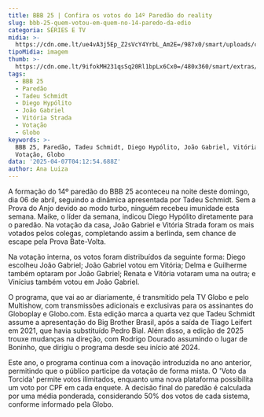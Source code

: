 ```yaml
---
title: BBB 25 | Confira os votos do 14º Paredão do reality
slug: bbb-25-quem-votou-em-quem-no-14-paredo-da-edio
categoria: SÉRIES E TV
midia: >-
  https://cdn.ome.lt/ue4vA3j5Ep_Z2sVcY4YrbL_Am2E=/987x0/smart/uploads/conteudo/fotos/bbb25-quem-votou-quem-14-paredao.jpg
tipoMidia: imagem
thumb: >-
  https://cdn.ome.lt/9ifokMH231qsSq20Rl1bpLx6Cx0=/480x360/smart/extras/conteudos/bbb25-quem-votou-quem-14-paredao-peq.jpg
tags:
  - BBB 25
  - Paredão
  - Tadeu Schmidt
  - Diego Hypólito
  - João Gabriel
  - Vitória Strada
  - Votação
  - Globo
keywords: >-
  BBB 25, Paredão, Tadeu Schmidt, Diego Hypólito, João Gabriel, Vitória Strada,
  Votação, Globo
data: '2025-04-07T04:12:54.688Z'
author: Ana Luiza
---
```


A formação do 14º paredão do BBB 25 aconteceu na noite deste domingo, dia 06 de abril, seguindo a dinâmica apresentada por Tadeu Schmidt. Sem a Prova do Anjo devido ao modo turbo, ninguém recebeu imunidade esta semana. Maike, o líder da semana, indicou Diego Hypólito diretamente para o paredão. Na votação da casa, João Gabriel e Vitória Strada foram os mais votados pelos colegas, completando assim a berlinda, sem chance de escape pela Prova Bate-Volta.

Na votação interna, os votos foram distribuídos da seguinte forma: Diego escolheu João Gabriel; João Gabriel votou em Vitória; Delma e Guilherme também optaram por João Gabriel; Renata e Vitória votaram uma na outra; e Vinícius também votou em João Gabriel.

O programa, que vai ao ar diariamente, é transmitido pela TV Globo e pelo Multishow, com transmissões adicionais e exclusivas para os assinantes do Globoplay e Globo.com. Esta edição marca a quarta vez que Tadeu Schmidt assume a apresentação do Big Brother Brasil, após a saída de Tiago Leifert em 2021, que havia substituído Pedro Bial. Além disso, a edição de 2025 trouxe mudanças na direção, com Rodrigo Dourado assumindo o lugar de Boninho, que dirigiu o programa desde seu início até 2024.

Este ano, o programa continua com a inovação introduzida no ano anterior, permitindo que o público participe da votação de forma mista. O 'Voto da Torcida' permite votos ilimitados, enquanto uma nova plataforma possibilita um voto por CPF em cada enquete. A decisão final do paredão é calculada por uma média ponderada, considerando 50% dos votos de cada sistema, conforme informado pela Globo.
